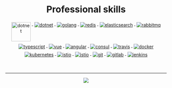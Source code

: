 <h1 align="center">Professional skills</h1>


<p align="center">
  <a href="https://dotnet.microsoft.com/"  target="_blank">
    <img src="https://upload.wikimedia.org/wikipedia/commons/e/ee/.NET_Core_Logo.svg" height="60px" alt="dotnet" style="vertical-align:top; margin:4px;">
  </a>
 
  <a href="https://dotnet.microsoft.com/" target="_blank">
    <img src="https://www.vectorlogo.zone/logos/dotnet/dotnet-ar21.svg" alt="dotnet" style="vertical-align:top; margin:4px;">
  </a>
  
  <a href="https://studygolang.com/" target="_blank">
    <img src="https://www.vectorlogo.zone/logos/golang/golang-icon.svg" alt="golang" style="vertical-align:top; margin:4px">
  </a>
  
  <a href="http://www.redis.cn/" target="_blank">
    <img src="https://www.vectorlogo.zone/logos/redis/redis-ar21.svg" alt="redis" style="vertical-align:top; margin:4px">
  </a>
  
  <a href="https://www.elastic.co" target="_blank">
    <img src="https://www.vectorlogo.zone/logos/elastic/elastic-ar21.svg" alt="elasticsearch" style="vertical-align:top; margin:4px">
  </a>
  
  <a href="https://www.rabbitmq.com" target="_blank">
    <img src="https://www.vectorlogo.zone/logos/rabbitmq/rabbitmq-ar21.svg" alt="rabbitmq" style="vertical-align:top; margin:4px">
  </a>
  
  <a href="https://www.tslang.cn/" target="_blank">
    <img src="https://www.vectorlogo.zone/logos/typescriptlang/typescriptlang-ar21.svg" alt="typescript" style="vertical-align:top; margin:4px;">
  </a>
  
  <a href="https://cn.vuejs.org/" target="_blank">
    <img src="https://www.vectorlogo.zone/logos/vuejs/vuejs-ar21.svg" alt="vue" style="vertical-align:top; margin:4px;">
  </a>
 
   <a href="https://angular.io" target="_blank">
    <img src="https://www.vectorlogo.zone/logos/angular/angular-ar21.svg" alt="angular" style="vertical-align:top; margin:4px;">
  </a>
  
  <a href="https://www.consul.io/" target="_blank">
    <img src="https://www.vectorlogo.zone/logos/consulio/consulio-ar21.svg" alt="consul" style="vertical-align:top; margin:4px;">
  </a>
 
  <a href="https://travis-ci.org/" target="_blank">
    <img src="https://www.vectorlogo.zone/logos/travis-ci/travis-ci-ar21.svg" alt="travis" style="vertical-align:top; margin:4px;">
  </a>

  <a href="https://hub.docker.com/" target="_blank">
    <img src="https://www.vectorlogo.zone/logos/docker/docker-ar21.svg" alt="docker" style="vertical-align:top; margin:4px">
  </a>

  <a href="https://kubernetes.io" target="_blank">
    <img src="https://www.vectorlogo.zone/logos/kubernetes/kubernetes-ar21.svg" alt="kubernetes" style="vertical-align:top; margin:4px">
  </a>
  
  <a href="https://istio.io" target="_blank">
    <img src="https://www.vectorlogo.zone/logos/istioio/istioio-ar21.svg" alt="istio" style="vertical-align:top; margin:4px">
  </a>
  
  <a href="https://www.envoyproxy.io" target="_blank">
    <img src="https://www.vectorlogo.zone/logos/envoyproxyio/envoyproxyio-ar21.svg" alt="istio" style="vertical-align:top; margin:4px">
  </a>

  <a href="https://git-scm.com/" target="_blank">
    <img src="https://www.vectorlogo.zone/logos/git-scm/git-scm-ar21.svg" alt="git" style="vertical-align:top; margin:4px;">
  </a>
  
  <a href="https://gitlab.com/users/sign_in" target="_blank">
    <img src="https://www.vectorlogo.zone/logos/gitlab/gitlab-ar21.svg" alt="gitlab" style="vertical-align:top; margin:4px;">
  </a>
  
  <a href="https://www.jenkins.io/" target="_blank">
    <img src="https://www.vectorlogo.zone/logos/jenkins/jenkins-ar21.svg" alt="jenkins" style="vertical-align:top; margin:4px">
  </a><br/>
</p>
<br/>

---

<p align="center">
  <a href="#" alt="mehdi hadeli's github stats"><img src="https://github-readme-stats.vercel.app/api?username=YSGStudyHards&hide=["contribs","prs"]" /></a>
</p>
